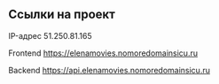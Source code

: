 ## Ссылки на проект

IP-адрес 51.250.81.165

Frontend https://elenamovies.nomoredomainsicu.ru

Backend https://api.elenamovies.nomoredomainsicu.ru
